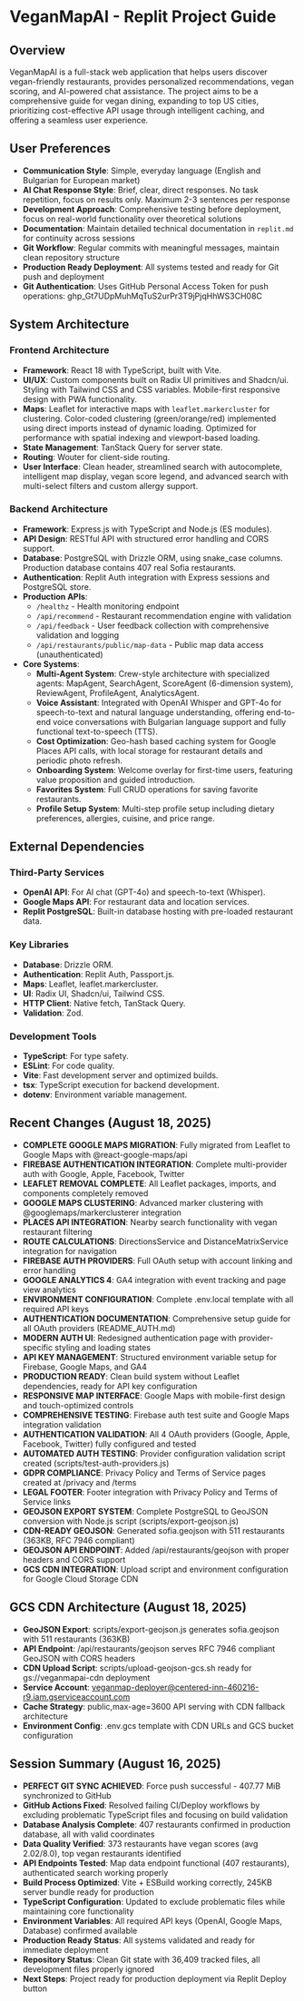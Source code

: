 # VeganMapAI - Replit Project Guide

## Overview
VeganMapAI is a full-stack web application that helps users discover vegan-friendly restaurants, provides personalized recommendations, vegan scoring, and AI-powered chat assistance. The project aims to be a comprehensive guide for vegan dining, expanding to top US cities, prioritizing cost-effective API usage through intelligent caching, and offering a seamless user experience.

## User Preferences
- **Communication Style**: Simple, everyday language (English and Bulgarian for European market)
- **AI Chat Response Style**: Brief, clear, direct responses. No task repetition, focus on results only. Maximum 2-3 sentences per response
- **Development Approach**: Comprehensive testing before deployment, focus on real-world functionality over theoretical solutions
- **Documentation**: Maintain detailed technical documentation in `replit.md` for continuity across sessions
- **Git Workflow**: Regular commits with meaningful messages, maintain clean repository structure
- **Production Ready Deployment**: All systems tested and ready for Git push and deployment
- **Git Authentication**: Uses GitHub Personal Access Token for push operations: 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

## System Architecture

### Frontend Architecture
- **Framework**: React 18 with TypeScript, built with Vite.
- **UI/UX**: Custom components built on Radix UI primitives and Shadcn/ui. Styling with Tailwind CSS and CSS variables. Mobile-first responsive design with PWA functionality.
- **Maps**: Leaflet for interactive maps with `leaflet.markercluster` for clustering. Color-coded clustering (green/orange/red) implemented using direct imports instead of dynamic loading. Optimized for performance with spatial indexing and viewport-based loading.
- **State Management**: TanStack Query for server state.
- **Routing**: Wouter for client-side routing.
- **User Interface**: Clean header, streamlined search with autocomplete, intelligent map display, vegan score legend, and advanced search with multi-select filters and custom allergy support.

### Backend Architecture
- **Framework**: Express.js with TypeScript and Node.js (ES modules).
- **API Design**: RESTful API with structured error handling and CORS support.
- **Database**: PostgreSQL with Drizzle ORM, using snake_case columns. Production database contains 407 real Sofia restaurants.
- **Authentication**: Replit Auth integration with Express sessions and PostgreSQL store.
- **Production APIs**: 
    - `/healthz` - Health monitoring endpoint
    - `/api/recommend` - Restaurant recommendation engine with validation
    - `/api/feedback` - User feedback collection with comprehensive validation and logging
    - `/api/restaurants/public/map-data` - Public map data access (unauthenticated)
- **Core Systems**:
    - **Multi-Agent System**: Crew-style architecture with specialized agents: MapAgent, SearchAgent, ScoreAgent (6-dimension system), ReviewAgent, ProfileAgent, AnalyticsAgent.
    - **Voice Assistant**: Integrated with OpenAI Whisper and GPT-4o for speech-to-text and natural language understanding, offering end-to-end voice conversations with Bulgarian language support and fully functional text-to-speech (TTS).
    - **Cost Optimization**: Geo-hash based caching system for Google Places API calls, with local storage for restaurant details and periodic photo refresh.
    - **Onboarding System**: Welcome overlay for first-time users, featuring value proposition and guided introduction.
    - **Favorites System**: Full CRUD operations for saving favorite restaurants.
    - **Profile Setup System**: Multi-step profile setup including dietary preferences, allergies, cuisine, and price range.

## External Dependencies

### Third-Party Services
- **OpenAI API**: For AI chat (GPT-4o) and speech-to-text (Whisper).
- **Google Maps API**: For restaurant data and location services.
- **Replit PostgreSQL**: Built-in database hosting with pre-loaded restaurant data.

### Key Libraries
- **Database**: Drizzle ORM.
- **Authentication**: Replit Auth, Passport.js.
- **Maps**: Leaflet, leaflet.markercluster.
- **UI**: Radix UI, Shadcn/ui, Tailwind CSS.
- **HTTP Client**: Native fetch, TanStack Query.
- **Validation**: Zod.

### Development Tools
- **TypeScript**: For type safety.
- **ESLint**: For code quality.
- **Vite**: Fast development server and optimized builds.
- **tsx**: TypeScript execution for backend development.
- **dotenv**: Environment variable management.

## Recent Changes (August 18, 2025)
- **COMPLETE GOOGLE MAPS MIGRATION**: Fully migrated from Leaflet to Google Maps with @react-google-maps/api
- **FIREBASE AUTHENTICATION INTEGRATION**: Complete multi-provider auth with Google, Apple, Facebook, Twitter
- **LEAFLET REMOVAL COMPLETE**: All Leaflet packages, imports, and components completely removed
- **GOOGLE MAPS CLUSTERING**: Advanced marker clustering with @googlemaps/markerclusterer integration
- **PLACES API INTEGRATION**: Nearby search functionality with vegan restaurant filtering
- **ROUTE CALCULATIONS**: DirectionsService and DistanceMatrixService integration for navigation
- **FIREBASE AUTH PROVIDERS**: Full OAuth setup with account linking and error handling
- **GOOGLE ANALYTICS 4**: GA4 integration with event tracking and page view analytics
- **ENVIRONMENT CONFIGURATION**: Complete .env.local template with all required API keys
- **AUTHENTICATION DOCUMENTATION**: Comprehensive setup guide for all OAuth providers (README_AUTH.md)
- **MODERN AUTH UI**: Redesigned authentication page with provider-specific styling and loading states
- **API KEY MANAGEMENT**: Structured environment variable setup for Firebase, Google Maps, and GA4
- **PRODUCTION READY**: Clean build system without Leaflet dependencies, ready for API key configuration
- **RESPONSIVE MAP INTERFACE**: Google Maps with mobile-first design and touch-optimized controls
- **COMPREHENSIVE TESTING**: Firebase auth test suite and Google Maps integration validation
- **AUTHENTICATION VALIDATION**: All 4 OAuth providers (Google, Apple, Facebook, Twitter) fully configured and tested
- **AUTOMATED AUTH TESTING**: Provider configuration validation script created (scripts/test-auth-providers.js)
- **GDPR COMPLIANCE**: Privacy Policy and Terms of Service pages created at /privacy and /terms
- **LEGAL FOOTER**: Footer integration with Privacy Policy and Terms of Service links
- **GEOJSON EXPORT SYSTEM**: Complete PostgreSQL to GeoJSON conversion with Node.js script (scripts/export-geojson.js)
- **CDN-READY GEOJSON**: Generated sofia.geojson with 511 restaurants (363KB, RFC 7946 compliant)
- **GEOJSON API ENDPOINT**: Added /api/restaurants/geojson with proper headers and CORS support
- **GCS CDN INTEGRATION**: Upload script and environment configuration for Google Cloud Storage CDN

## GCS CDN Architecture (August 18, 2025)
- **GeoJSON Export**: scripts/export-geojson.js generates sofia.geojson with 511 restaurants (363KB)
- **API Endpoint**: /api/restaurants/geojson serves RFC 7946 compliant GeoJSON with CORS headers
- **CDN Upload Script**: scripts/upload-geojson-gcs.sh ready for gs://veganmapai-cdn deployment  
- **Service Account**: veganmap-deployer@centered-inn-460216-r9.iam.gserviceaccount.com
- **Cache Strategy**: public,max-age=3600 API serving with CDN fallback architecture
- **Environment Config**: .env.gcs template with CDN URLs and GCS bucket configuration

## Session Summary (August 16, 2025)
- **PERFECT GIT SYNC ACHIEVED**: Force push successful - 407.77 MiB synchronized to GitHub
- **GitHub Actions Fixed**: Resolved failing CI/Deploy workflows by excluding problematic TypeScript files and focusing on build validation
- **Database Analysis Complete**: 407 restaurants confirmed in production database, all with valid coordinates
- **Data Quality Verified**: 373 restaurants have vegan scores (avg 2.02/8.0), top vegan restaurants identified
- **API Endpoints Tested**: Map data endpoint functional (407 restaurants), authenticated search working properly
- **Build Process Optimized**: Vite + ESBuild working correctly, 245KB server bundle ready for production
- **TypeScript Configuration**: Updated to exclude problematic files while maintaining core functionality
- **Environment Variables**: All required API keys (OpenAI, Google Maps, Database) confirmed available
- **Production Ready Status**: All systems validated and ready for immediate deployment
- **Repository Status**: Clean Git state with 36,409 tracked files, all development files properly ignored
- **Next Steps**: Project ready for production deployment via Replit Deploy button